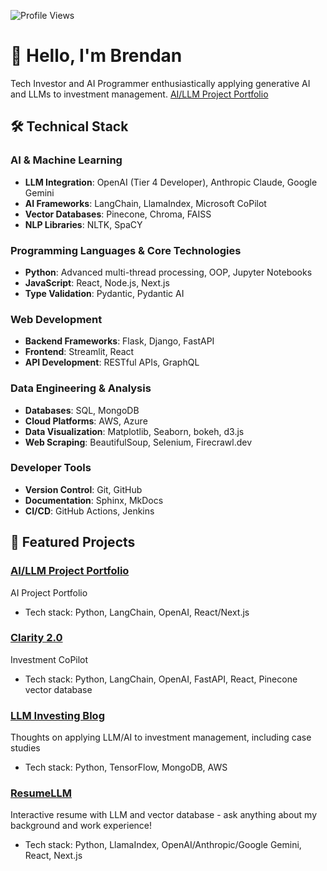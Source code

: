 ![Profile Views](https://komarev.com/ghpvc/?username=bme3412)

# 👋 Hello, I'm Brendan

Tech Investor and AI Programmer enthusiastically applying generative AI and LLMs to investment management.
[AI/LLM Project Portfolio](https://bme-ai-investing.vercel.app/)

  
## 🛠️ Technical Stack

### AI & Machine Learning
- **LLM Integration**: OpenAI (Tier 4 Developer), Anthropic Claude, Google Gemini
- **AI Frameworks**: LangChain, LlamaIndex, Microsoft CoPilot
- **Vector Databases**: Pinecone, Chroma, FAISS
- **NLP Libraries**: NLTK, SpaCY

### Programming Languages & Core Technologies
- **Python**: Advanced multi-thread processing, OOP, Jupyter Notebooks
- **JavaScript**: React, Node.js, Next.js
- **Type Validation**: Pydantic, Pydantic AI

### Web Development
- **Backend Frameworks**: Flask, Django, FastAPI
- **Frontend**: Streamlit, React
- **API Development**: RESTful APIs, GraphQL

### Data Engineering & Analysis
- **Databases**: SQL, MongoDB
- **Cloud Platforms**: AWS, Azure
- **Data Visualization**: Matplotlib, Seaborn, bokeh, d3.js
- **Web Scraping**: BeautifulSoup, Selenium, Firecrawl.dev

### Developer Tools
- **Version Control**: Git, GitHub
- **Documentation**: Sphinx, MkDocs
- **CI/CD**: GitHub Actions, Jenkins

## 🚀 Featured Projects

### [AI/LLM Project Portfolio](https://bme-ai-investing.vercel.app/)
AI Project Portfolio
- Tech stack: Python, LangChain, OpenAI, React/Next.js

### [Clarity 2.0](https://github.com/yourusername/project1)
Investment CoPilot
- Tech stack: Python, LangChain, OpenAI, FastAPI, React, Pinecone vector database

### [LLM Investing Blog](https://investment-llm.vercel.app/)
Thoughts on applying LLM/AI to investment management, including case studies
- Tech stack: Python, TensorFlow, MongoDB, AWS

### [ResumeLLM](https://github.com/yourusername/project3)
Interactive resume with LLM and vector database - ask anything about my background and work experience!
- Tech stack: Python, LlamaIndex, OpenAI/Anthropic/Google Gemini, React, Next.js


